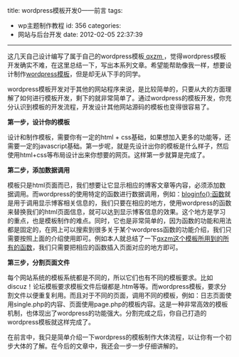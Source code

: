 title: wordpress模板开发0——前言
tags:
  - wp主题制作教程
id: 356
categories:
  - 网站与后台开发
date: 2012-02-05 22:37:39
---

这几天自己设计编写了属于自己的wordpress模板[ qxzm ](http://www.qianxingzhem.com/mubanqxzm)，觉得wordpress模板开发确实不难，在这里总结一下，写出本系列文章。希望能帮助像我一样，想要设计制作[wordpress模板](http://www.qianxingzhem.com/post-tag/wordpresstheme)，但是却无从下手的同学。

wordpress模板开发对于其他的网站程序来说，是比较简单的，只要从大的方面理解了如何进行模板开发，剩下的就非常简单了。通过wordpress的模板开发，你充分认识到模板的开发流程，开发设计其他网站源码的模板也变得很容易了。

**第一步，设计你的模板**

设计和制作模板，需要你有一定的html + css基础，如果想加入更多的功能等，还需要一定的javascript基础。第一步呢，就是先设计出你的模板是什么样子，然后使用html+css等布局设计出来你想要的网页。这样第一步就算是完成了。

**第二步，添加数据调用**

模板只是html页面而已，我们想要让它显示相应的博客文章等内容，必须添加数据调用。而wordpress的使用特定的函数进行数据调用，例如：[bloginfo();函数](http://www.qianxingzhem.com/post-364.html)就是用于调用显示博客相关信息的，我们只要在相应的地方，使用wordpress的函数来替换我们的html页面信息，就可以达到显示博客信息的效果。这个地方是学习的重点，也是模板制作的难点。同时，它也是非常简单的，因为函数的功能和用法都是固定的，在网上可以搜索到很多关于某个wordpress函数的功能介绍，我们只需要按照上面的介绍使用即可。例如本人就总结了一下[qxzm这个模板所用到的所有的函数](http://www.qianxingzhem.com/post-354.html)，我们只需要把相应的函数插入页面对应的地方即可。

**第三步，分割页面文件**

每个网站系统的模板系统都是不同的，所以它们也有不同的模板要求。比如discuz！论坛模板要求模板文件后缀都是.htm等等。而wordpress模板，要求分割文件以便重复利用。而且对于不同的页面，调用不同的模板，例如：日志页面使用single.php的内容、页面使用page.php的模板内容。这是一种非常高效的模板机制，也体现出了wordpress的功能强大。分割完成之后，你自己打造的wordpress模板就这样完成了。

在前言中，我只是简单介绍一下wordpress的模板制作大体流程，以让你有一个初步大体的了解。在今后的文章中，我还会一步一步仔细讲解的。